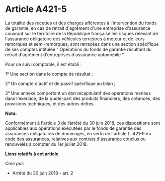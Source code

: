 # Article A421-5

La totalité des recettes et des charges afférentes à l'intervention du fonds de garantie, en cas de retrait d'agrément d'une
entreprise d'assurance couvrant sur le territoire de la République française les risques relevant de l'assurance obligatoire
des véhicules terrestres à moteur et de leurs remorques et semi-remorques, sont retracées dans une section spécifique de ses
comptes intitulée “ Opérations du fonds de garantie résultant du retrait d'agrément d'entreprises d'assurance automobile ”.

Pour ce suivi comptable, il est établi :

1° Une section dans le compte de résultat ;

2° Un compte d'actif et de passif spécifique au bilan ;

3° Une annexe comportant un état récapitulatif des opérations menées dans l'exercice, de la quote-part des produits
financiers, des créances, des provisions techniques, et des autres dettes.

**Nota:**

Conformément à l'article 3 de l’arrêté du 30 juin 2018, ces dispositions sont applicables aux opérations exécutées par le
fonds de garantie des assurances obligatoires de dommages, en vertu de l'article L. 421-9 du code des assurances, relatives
aux contrats d'assurance conclus ou renouvelés à compter du 1er juillet 2018.

**Liens relatifs à cet article**

_Créé par_:

  - Arrêté du 30 juin 2018 - art. 2
